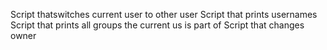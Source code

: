 Script thatswitches current user to other user
Script that prints usernames
Script that prints all groups the current us is part of
Script that changes owner
